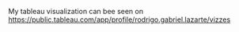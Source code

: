 My tableau visualization can bee seen on https://public.tableau.com/app/profile/rodrigo.gabriel.lazarte/vizzes
